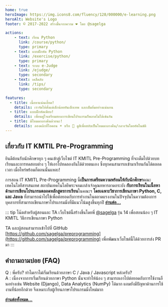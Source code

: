 ```yaml
---
home: true
heroImage: https://img.icons8.com/fluency/128/000000/e-learning.png
heroAlt: Website's Logo
footer: © 2017-2022 สร้างขึ้นจากความ ❤ โดย @sagelga

actions:
    - text: เรียน Python
      link: /course/python/
      type: primary
    - text: แบบฝึกหัด Python
      link: /exercise/python/
      type: primary
    - text: ระบบ e-Judge
      link: /ejudge/
      type: secondary
    - text: เคล็ดลับ
      link: /tips/
      type: secondary

features:
  - title: เนื้อหาแน่นเอี้ยด!
    details: เราจัดให้ตั้งแต่เด็กน้อยยันเด็กเทพ และเต็มอิ่มอย่างแน่นอน
  - title: แบบฝึกหัดเพียบ!
    details: เพื่อนคู่ใจเตรียมสอบการเขียนโปรแกรมก็พลาดไม่ได้เช่นกัน
  - title: มีโหมดกลางคืนด้วยนะ!
    details: ลองคลิกที่ไอคอน ☀️ หรือ 🌙 ดูสิเพื่อสลับเป็นโหมดกลางคืน/กลางวันโดยอัตโนมัติ
---
```



## เกี่ยวกับ IT KMTIL Pre-Programming
ยินดีต้อนรับนักศึกษาทุก ๆ คนเข้าสู่เว็บไซต์ IT KMITL Pre-Programming ที่จะเต็มไปด้วยบทเรียนและการทดสอบต่าง ๆ ให้เอาไปทดลองกันได้ด้วยตนเอง ซึ่งทุกคนสามารถเข้ามาเรียนกันได้ตลอดเวลา เมื่อไหร่พร้อมก็ตอนนั้นแหละ!

การสอน IT KMITL Pre-Programming นี้**เป็นการเตรียมความพร้อมให้กับนักศึกษา**คณะเทคโนโลยีสารสนเทศ สถาบันเทคโนโลยีพระจอมเกล้าเจ้าคุณทหารลาดกระบัง **กับการเรียนในเนื้อหาด้านการเขียนโปรแกรมตลอดหลักสูตรการเรียน**ในคณะฯ **โดยเฉพาะวิชาการเขียนภาษา Python, C, และ Java** ที่สามารถนำไปใช้เพื่อต่อยอดกับการทำงานในตลาดแรงงานในปัจจุบันในความต้องการบุคลากรที่สามารถเขียนภาษาโปรแกรมมิ่งที่มีแนวโน้มสูงขึ้นทุกปี [**อ่านต่อ...**](introduction/about/README.md)

::: tip โน๊ตสำหรับผู้สอนและ TA
เว็บไซต์นี้สร้างขึ้นโดยพี่ [@sagelga](https://github.com/sagelga) รุ่น 14 เพื่อสอนน้อง ๆ IT KMITL วิธีการเขียนภาษา Python

TA และผู้สอนสามารถเข้าไปที่ GitHub [https://github.com/sagelga/preprogramming](https://github.com/sagelga/preprogramming) เพื่อพัฒนาเว็บไซต์นี้ได้ด้วยการส่ง PR มา
:::

## คำถามถามบ่อย (FAQ)
Q : พี่ครับ? ทำไมเราไม่เริ่มเรียนด้วยภาษา C / Java / Javascript หล่ะครับ?<br/>
A : เนื่องจากการเริ่มเรียนด้วยภาษา Python นั้นจะทำให้น้อง ๆ สามารถเอาไปต่อยอดกับการใช้งานอืนอย่างเช่น Website (Django), Data Analytics (NumPy) ได้มาก แถมยังมีปัญหาด้านการใช้งานที่น้อยอีกด้วย จึงเหมาะกับผู้เรียนภาษาโปรแกรมมิ่งใหม่มาก

[**อ่านต่อทั้งหมด...**](introduction/faq/README.md)

